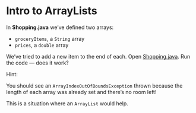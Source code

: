 # Intro to ArrayLists

In **Shopping.java** we’ve defined two arrays:

- ```groceryItems```, a ```String``` array
- ```prices```, a ```double``` array

We’ve tried to add a new item to the end of each. Open [Shopping.java](https://github.com/upliftdev/Foundations/blob/main/Foundations/6.ArrayLists/Intro_to_ArrayLists/src/main/java/com/examples/lists/Shopping.java). Run the code — does it work?


Hint:

You should see an ```ArrayIndexOutOfBoundsException``` thrown because the length of each array was already set and there’s no room left!

This is a situation where an ```ArrayList``` would help.